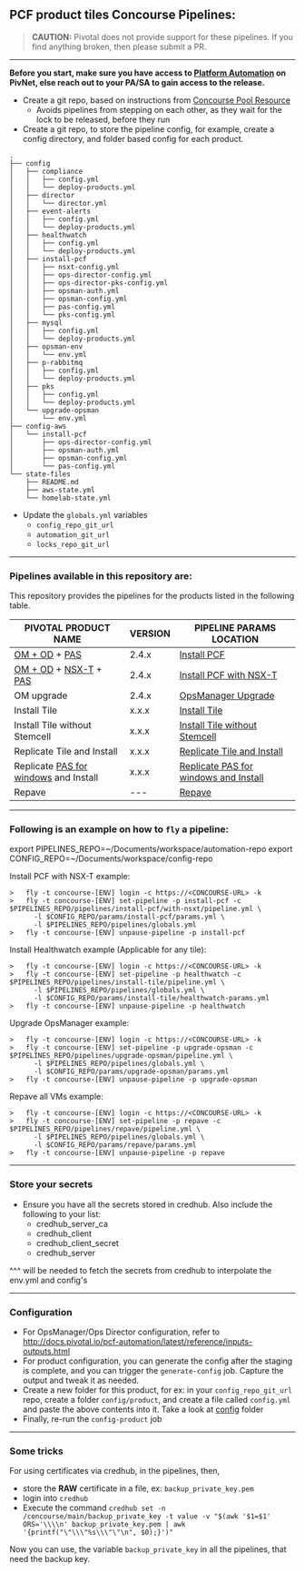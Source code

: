 PCF product tiles Concourse Pipelines:
---

> **CAUTION:** Pivotal does not provide support for these pipelines.
> If you find anything broken, then please submit a PR.

---

**Before you start, make sure you have access to [Platform Automation](https://network.pivotal.io/products/platform-automation) on PivNet, else reach out to your PA/SA to gain access to the release.**

* Create a git repo, based on instructions from [Concourse Pool Resource](https://github.com/concourse/pool-resource)
  - Avoids pipelines from stepping on each other, as they wait for the lock to be released, before they run
* Create a git repo, to store the pipeline config, for example, create a config directory, and folder based config for each product.
```
.
├── config
│   ├── compliance
│   │   ├── config.yml
│   │   └── deploy-products.yml
│   ├── director
│   │   └── director.yml
│   ├── event-alerts
│   │   ├── config.yml
│   │   └── deploy-products.yml
│   ├── healthwatch
│   │   ├── config.yml
│   │   └── deploy-products.yml
│   ├── install-pcf
│   │   ├── nsxt-config.yml
│   │   ├── ops-director-config.yml
│   │   ├── ops-director-pks-config.yml
│   │   ├── opsman-auth.yml
│   │   ├── opsman-config.yml
│   │   ├── pas-config.yml
│   │   └── pks-config.yml
│   ├── mysql
│   │   ├── config.yml
│   │   └── deploy-products.yml
│   ├── opsman-env
│   │   └── env.yml
│   ├── p-rabbitmq
│   │   ├── config.yml
│   │   └── deploy-products.yml
│   ├── pks
│   │   ├── config.yml
│   │   └── deploy-products.yml
│   └── upgrade-opsman
│       └── env.yml
├── config-aws
│   └── install-pcf
│       ├── ops-director-config.yml
│       ├── opsman-auth.yml
│       ├── opsman-config.yml
│       └── pas-config.yml
└── state-files
    ├── README.md
    ├── aws-state.yml
    └── homelab-state.yml
```
* Update the `globals.yml` variables
  - `config_repo_git_url`
  - `automation_git_url`
  - `locks_repo_git_url`

---

### Pipelines available in this repository are:

This repository provides the pipelines for the products listed in the following table.

| PIVOTAL PRODUCT NAME | VERSION | PIPELINE PARAMS LOCATION |
| --- | --- | --- |
| [OM + OD](https://network.pivotal.io/products/ops-manager) + [PAS](https://network.pivotal.io/products/elastic-runtime) | 2.4.x | [Install PCF](./pipelines/install-pcf)
| [OM + OD](https://network.pivotal.io/products/ops-manager) + [NSX-T](https://network.pivotal.io/products/vmware-nsx-t/) + [PAS](https://network.pivotal.io/products/elastic-runtime) | 2.4.x | [Install PCF with NSX-T](./pipelines/install-pcf/with-nsxt)
| OM upgrade | 2.4.x | [OpsManager Upgrade](./pipelines/upgrade-opsman)
| Install Tile | x.x.x | [Install Tile](./pipelines/install-tile)
| Install Tile without Stemcell | x.x.x | [Install Tile without Stemcell](./pipelines/install-tile/without-stemcell)
| Replicate Tile and Install | x.x.x | [Replicate Tile and Install](./pipelines/install-tiles-using-replicator)
| Replicate [PAS for windows](https://network.pivotal.io/products/pas-windows) and Install | x.x.x | [Replicate PAS for windows and Install](./pipelines/install-windows-tile)
| Repave | --- | [Repave](./pipelines/repave)

---
### Following is an example on how to `fly` a pipeline:

export PIPELINES_REPO=~/Documents/workspace/automation-repo
export CONFIG_REPO=~/Documents/workspace/config-repo

Install PCF with NSX-T example:
```
>	fly -t concourse-[ENV] login -c https://<CONCOURSE-URL> -k
>	fly -t concourse-[ENV] set-pipeline -p install-pcf -c $PIPELINES_REPO/pipelines/install-pcf/with-nsxt/pipeline.yml \
      -l $CONFIG_REPO/params/install-pcf/params.yml \
      -l $PIPELINES_REPO/pipelines/globals.yml
>	fly -t concourse-[ENV] unpause-pipeline -p install-pcf
```

Install Healthwatch example (Applicable for any tile):
```
>	fly -t concourse-[ENV] login -c https://<CONCOURSE-URL> -k
>	fly -t concourse-[ENV] set-pipeline -p healthwatch -c $PIPELINES_REPO/pipelines/install-tile/pipeline.yml \
      -l $PIPELINES_REPO/pipelines/globals.yml \
      -l $CONFIG_REPO/params/install-tile/healthwatch-params.yml
>	fly -t concourse-[ENV] unpause-pipeline -p healthwatch
```

Upgrade OpsManager example:
```
>	fly -t concourse-[ENV] login -c https://<CONCOURSE-URL> -k
>	fly -t concourse-[ENV] set-pipeline -p upgrade-opsman -c $PIPELINES_REPO/pipelines/upgrade-opsman/pipeline.yml \
      -l $PIPELINES_REPO/pipelines/globals.yml \
      -l $CONFIG_REPO/params/upgrade-opsman/params.yml
>	fly -t concourse-[ENV] unpause-pipeline -p upgrade-opsman
```

Repave all VMs example:
```
>	fly -t concourse-[ENV] login -c https://<CONCOURSE-URL> -k
>	fly -t concourse-[ENV] set-pipeline -p repave -c $PIPELINES_REPO/pipelines/repave/pipeline.yml \
      -l $PIPELINES_REPO/pipelines/globals.yml \
      -l $CONFIG_REPO/params/repave/params.yml
>	fly -t concourse-[ENV] unpause-pipeline -p repave
```
---
### Store your secrets

- Ensure you have all the secrets stored in credhub. Also include the following to your list:
  - credhub_server_ca
  - credhub_client
  - credhub_client_secret
  - credhub_server

^^^ will be needed to fetch the secrets from credhub to interpolate the env.yml and config's

---
### Configuration

- For OpsManager/Ops Director configuration, refer to http://docs.pivotal.io/pcf-automation/latest/reference/inputs-outputs.html
- For product configuration, you can generate the config after the staging is complete, and you can trigger the `generate-config` job. Capture the output and tweak it as needed.
- Create a new folder for this product, for ex: in your `config_repo_git_url` repo, create a folder `config/product`, and create a file called `config.yml` and paste the above contents into it. Take a look at [config](./config) folder
- Finally, re-run the `config-product` job
---

### Some tricks

For using certificates via credhub, in the pipelines, then,
- store the **RAW** certificate in a file, ex: `backup_private_key.pem`
- login into `credhub`
- Execute the command `credhub set -n /concourse/main/backup_private_key -t value -v "$(awk '$1=$1' ORS='\\\\n' backup_private_key.pem | awk '{printf("\"\\\"%s\\\"\"\n", $0);}')"`

Now you can use, the variable `backup_private_key` in all the pipelines, that need the backup key.

